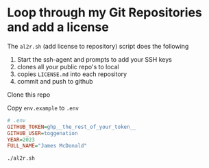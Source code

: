 # Loop through my Git Repositories and add a license

The `al2r.sh` (add license to repository) script does the following
1. Start the ssh-agent and prompts to add your SSH keys
1. clones all your public repo's to local 
2. copies `LICENSE.md` into each repository
3. commit and push to github


Clone this repo

Copy `env.example` to `.env`


```ini
# .env
GITHUB_TOKEN=ghp__the_rest_of_your_token__
GITHUB_USER=toggenation
YEAR=2023
FULL_NAME="James McDonald"
```




```bash
./al2r.sh
```